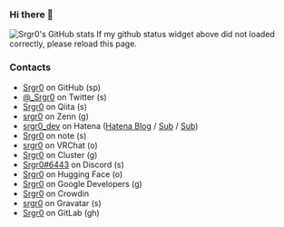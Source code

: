 ### Hi there 👋

![Srgr0's GitHub stats](https://grs-srgr0.vercel.app/api?username=Srgr0&count_private=true&include_all_commits=true&show_icons=true)
If my github status widget above did not loaded correctly, please reload this page.

### Contacts
- [Srgr0](https://github.com/Srgr0) on GitHub (sp)
- [@_Srgr0](https://twitter.com/_Srgr0) on Twitter (s)
- [Srgr0](https://qiita.com/Srgr0) on Qiita (s)
- [srgr0](https://zenn.dev/srgr0) on Zenn (g)
- [srgr0_dev](https://profile.hatena.ne.jp/srgr0_dev/) on Hatena ([Hatena Blog](https://srgr0.hatenablog.jp/) / [Sub](https://srgr0-dev.hatenablog.com) / [Sub](https://srgr0.hateblo.jp))
- [Srgr0](https://note.com/srgr0/) on note (s)
- [srgr0](https://vrchat.com/home/user/usr_203352c3-2610-4232-9a62-f262c6a03574) on VRChat (o)
- [Srgr0](https://cluster.mu/u/Srgr0) on Cluster (g)
- [Srgr0#6443](https://discordapp.com/users/958373877518585856) on Discord (s)
- [Srgr0](https://huggingface.co/srgr0) on Hugging Face (o)
- [Srgr0](https://g.dev/srgr0) on Google Developers (g)
- [Srgr0](https://crowdin.com/profile/srgr0) on Crowdin
- [srgr0](https://en.gravatar.com/srgr0) on Gravatar (s)
- [Srgr0](https://gitlab.com/Srgr0) on GitLab (gh)
